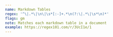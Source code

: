 ```yaml
---
name: Markdown Tables
regex: '^\|.*\|\n\|\s*[:-]+.*\n(?:\|.*\|\s*\n)*'
flags: gm
note: Matches each markdown table in a document
example: https://regex101.com/r/3UcI1e/1
---
```

